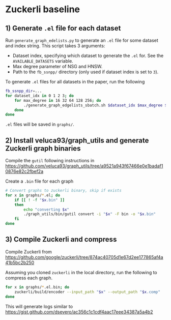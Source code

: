 # Zuckerli baseline

## 1) Generate `.el` file for each dataset
Run `generate_graph_edelists.py` to generate an `.el` file for some dataset and index string.
This script takes 3 arguments:
- Dataset index, specifying which dataset to generate the `.el` for. See the `AVAILABLE_DATASETS` variable.
- Max degree parameter of NSG and HNSW.
- Path to the `fb_ssnpp/` directory (only used if dataset index is set to `3`).

To generate `.el` files for all datasets in the paper, run the following

```bash
fb_ssnpp_dir=...
for dataset_idx in 0 1 2 3; do
    for max_degree in 16 32 64 128 256; do
        ./generate_graph_edgelists_sbatch.sh $dataset_idx $max_degree $fb_ssnpp_dir
    done
done
```

`.el` files will be saved in `graphs/`.

## 2) Install veluca93/graph_utils and generate Zuckerli graph binaries

Compile the `gutil` following instructions in https://github.com/veluca93/graph_utils/tree/a9521a943f67466e0e1badaf10876e82c2fbef2a

Create a `.bin` file for each graph

```sh
# Convert graphs to zuckerli binary, skip if exists
for x in graphs/*.el; do
    if [[ ! -f "$x.bin" ]]
    then
        echo "converting $x"
        ./graph_utils/bin/gutil convert -i "$x" -F bin -o "$x.bin"
    fi
done
```

## 3) Compile Zuckerli and compress

Compile Zuckerli from https://github.com/google/zuckerli/tree/874ac40705d1e67d2ee177865af4a41b5bc2b250

Assuming you cloned `zuckerli` in the local directory, run the following to compress each graph.
```sh
for x in graphs/*.el.bin; do
    zuckerli/build/encoder --input_path "$x" --output_path "$x.comp"
done
```

This will generate logs similar to https://gist.github.com/dsevero/ac356c1c1cdf4aac17eee34387a5a4b2
